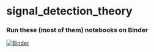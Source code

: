# signal_detection_theory

### Run these (most of them) notebooks on Binder
[![Binder](https://mybinder.org/badge_logo.svg)](https://mybinder.org/v2/gh/melbourne-bmds/signal_detection_theory/master)
